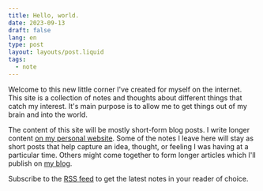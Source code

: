 ```yaml
---
title: Hello, world.
date: 2023-09-13
draft: false
lang: en
type: post
layout: layouts/post.liquid
tags:
  - note
---
```


Welcome to this new little corner I've created for myself on the internet. This site is a collection of notes and thoughts about different things that catch my interest. It's main purpose is to allow me to get things out of my brain and into the world.

The content of this site will be mostly short-form blog posts. I write longer content [on my personal website](https://www.fershad.com). Some of the notes I leave here will stay as short posts that help capture an idea, thought, or feeling I was having at a particular time. Others might come together to form longer articles which I'll publish on [my blog](https://www.fershad.com/writing/).

Subscribe to the [RSS feed](/feed/feed.xml) to get the latest notes in your reader of choice.
